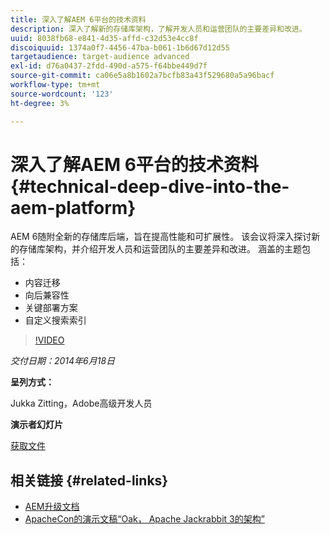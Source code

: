 ```yaml
---
title: 深入了解AEM 6平台的技术资料
description: 深入了解新的存储库架构，了解开发人员和运营团队的主要差异和改进。
uuid: 8038fb68-e841-4d35-affd-c32d53e4cc8f
discoiquuid: 1374a0f7-4456-47ba-b061-1b6d67d12d55
targetaudience: target-audience advanced
exl-id: d76a0437-2fdd-490d-a575-f64bbe449d7f
source-git-commit: ca06e5a8b1602a7bcfb83a43f529680a5a96bacf
workflow-type: tm+mt
source-wordcount: '123'
ht-degree: 3%

---
```


# 深入了解AEM 6平台的技术资料{#technical-deep-dive-into-the-aem-platform}

AEM 6随附全新的存储库后端，旨在提高性能和可扩展性。 该会议将深入探讨新的存储库架构，并介绍开发人员和运营团队的主要差异和改进。 涵盖的主题包括：

* 内容迁移
* 向后兼容性
* 关键部署方案
* 自定义搜索索引

>[!VIDEO](https://video.tv.adobe.com/v/19518/?quality=9)

*交付日期：2014年6月18日*

**呈列方式：**

Jukka Zitting，Adobe高级开发人员

**演示者幻灯片**

[获取文件](assets/technical-deep-dive-of-the-aem-6-platform.pdf)

## 相关链接 {#related-links}

* [AEM升级文档](http://docs.adobe.com/content/docs/en/aem/6-0/deploy/upgrade.html)
* [ApacheCon的演示文稿“Oak， Apache Jackrabbit 3的架构”](http://www.slideshare.net/jukka/oak-the-architecture-of-apache-jackrabbit-3)

